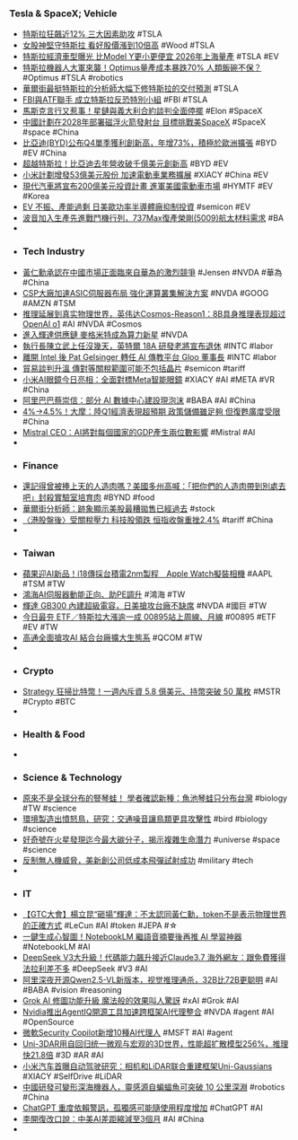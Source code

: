 ### Tesla & SpaceX; Vehicle
- [特斯拉狂飆近12% 三大因素助攻](https://search.app/6Mgam) #TSLA
- [女股神堅守特斯拉 看好股價漲到10倍高](https://search.app/ySN3g) #Wood #TSLA
- [特斯拉經濟車型曝光 比Model Y更小更便宜 2026年上海量產](https://search.app/RFeC9) #TSLA #EV
- [特斯拉機器人大軍來襲！Optimus量產成本暴跌70% 人類飯碗不保？](https://search.app/DpH1i) #Optimus #TSLA #robotics
- [華爾街最挺特斯拉的分析師大幅下修特斯拉的交付預測](https://www.inside.com.tw/article/37953-tesla-tsla-cheerleader-wall-street-slashed-delivery-estimate) #TSLA
- [FBI與ATF聯手 成立特斯拉反恐特別小組](https://search.app/opZnr) #FBI #TSLA
- [馬斯克言行又惹事！星鏈與義大利合約談判全面停擺](https://search.app/PTwBL) #Elon #SpaceX
- [中國計劃在2028年部署磁浮火箭發射台 目標挑戰美SpaceX](https://www.rti.org.tw/news/view/id/2243120) #SpaceX #space #China
- [比亞迪(BYD)公布Q4單季獲利創新高，年增73%，積極於歐洲擴張](https://search.app/Tw8Gc) #BYD #EV #China
- [超越特斯拉！比亞迪去年營收破千億美元創新高](https://money.udn.com/money/story/5603/8630148) #BYD #EV
- [小米計劃增發53億美元股份 加速電動車業務擴展](https://search.app/SFya4) #XIACY #China #EV
- [現代汽車將宣布200億美元投資計畫 進軍美國電動車市場](https://search.app/UvesA) #HYMTF #EV #Korea
- [EV 不振、產能過剩 日美歐功率半導體廠抑制投資](https://search.app/m8Y2N) #semicon #EV
- [波音加入生產先進戰鬥機行列，737Max復產榮剛(5009)航太材料需求](https://search.app/p32yf) #BA
-
- ### Tech Industry
- [黃仁勳承認在中國市場正面臨來自華為的激烈競爭](https://search.app/cfNo8) #Jensen #NVDA #華為 #China
- [CSP大廠加速ASIC伺服器布局 強化運算叢集解決方案](https://search.app/ZvuSh) #NVDA #GOOG #AMZN #TSM
- [推理延展到真实物理世界，英伟达Cosmos-Reason1：8B具身推理表现超过OpenAI ο1](https://www.jiqizhixin.com/articles/2025-03-25-10) #AI #NVDA #Cosmos
- [進入輝達供應鏈 麥格米特成為算力新星](https://search.app/WdMiq) #NVDA
- [執行長陳立武上任沒幾天，英特爾 18A 研發老將宣布退休](https://search.app/vj8Bs) #INTC #labor
- [離開 Intel 後 Pat Gelsinger 轉任 AI 傳教平台 Gloo 董事長](https://search.app/beLW8) #INTC #labor
- [貿易談判升溫 傳對等關稅範圍可能不包括晶片](https://search.app/V3rR8) #semicon #tariff
- [小米AI眼鏡今日亮相：全面對標Meta智能眼鏡](https://search.app/STLzE) #XIACY #AI #META #VR #China
- [阿里巴巴蔡崇信：部分 AI 數據中心建設現泡沫](https://search.app/6xxd5) #BABA #AI #China
- [4%→4.5%！大摩：陸Q1經濟表現超預期 政策儲備雖足夠 但復甦廣度受限](https://search.app/yoMav) #China
- [Mistral CEO：AI將對每個國家的GDP產生兩位數影響](https://www.moneydj.com/kmdj/news/newsviewer.aspx?a=ef033eba-fcd6-44ea-a645-ddfc18242d3f) #Mistral #AI
-
- ### Finance
- [還記得曾被捧上天的人造肉嗎？美國多州高喊：「把你們的人造肉帶到別處去吧」封殺實驗室培育肉](https://search.app/dapr7) #BYND #food
- [華爾街分析師：跡象顯示美股最糟拋售已經過去](https://search.app/z8E2p) #stock
- [〈港股盤後〉受關稅壓力 科技股領跌 恒指收盤重挫2.4%](https://search.app/XjLoU) #tariff #China
-
- ### Taiwan
- [蘋果迎AI新品！i18傳採台積電2nm製程　Apple Watch擬裝相機](https://news.ttv.com.tw/news/11403250022300N) #AAPL #TSM #TW
- [鴻海AI伺服器動能正向、助PE調升](https://search.app/vp6MH) #鴻海 #TW
- [輝達 GB300 內建超級電容，日美搶攻台廠不缺席](https://search.app/b7goa) #NVDA #國巨 #TW
- [今日最夯 ETF／特斯拉大漲逾一成 00895站上周線、月線](https://money.udn.com/money/story/5618/8631084) #00895 #ETF #EV #TW
- [高通全面搶攻AI 結合台廠擴大生態系](https://ec.ltn.com.tw/article/breakingnews/4991189) #QCOM #TW
-
- ### Crypto
- [Strategy 狂掃比特幣！一週內斥資 5.8 億美元、持幣突破 50 萬枚](https://search.app/kPzQr) #MSTR #Crypto #BTC
-
- ### Health & Food
-
- ### Science & Technology
- [原來不是全球分布的豎琴蛙！ 學者確認新種：魚池琴蛙只分布台灣](https://search.app/tm6nA) #biology #TW #science
- [環境製造出憤怒鳥，研究：交通噪音讓鳥類更具攻擊性](https://search.app/y2EzG) #bird #biology #science
- [好奇號在火星發現迄今最大碳分子，揭示複雜生命潛力](https://search.app/KX4GE) #universe #space #science
- [反制無人機威脅，美新創公司低成本飛彈試射成功](https://search.app/fN162) #military #tech
-
- ### IT
- [【GTC大會】楊立昆“砸場”輝達：不太認同黃仁勳，token不是表示物理世界的正確方式](https://search.app/rk8y2) #LeCun #AI #token #JEPA #☆
- [一鍵生成心智圖！NotebookLM 繼語音摘要後再推 AI 學習神器](https://search.app/8Biyw) #NotebookLM #AI
- [DeepSeek V3大升級！代碼能力飆升接近Claude3.7 海外網友：跟免費獲得法拉利差不多](https://search.app/hwLK5) #DeepSeek #V3 #AI
- [阿里深夜开源Qwen2.5-VL新版本，视觉推理通杀，32B比72B更聪明](https://www.jiqizhixin.com/articles/2025-03-25-6) #AI #BABA #vision #reasoning
- [Grok AI 修圖功能升級 魔法般的效果叫人驚訝](https://search.app/HmK4T) #xAI #Grok #AI
- [Nvidia推出AgentIQ開源工具加速跨框架AI代理整合](https://search.app/Jci5y) #NVDA #agent #AI #OpenSource
- [微軟Security Copilot新增10種AI代理人](https://search.app/1BZm7) #MSFT #AI #agent
- [Uni-3DAR用自回归统一微观与宏观的3D世界，性能超扩散模型256%，推理快21.8倍](https://www.jiqizhixin.com/articles/2025-03-25-11) #3D #AR #AI
- [小米汽车首曝自动驾驶研究：相机和LiDAR联合重建框架Uni-Gaussians](https://www.jiqizhixin.com/articles/2025-03-25-2) #XIACY #SelfDrive #LiDAR
- [中國研發可變形深海機器人，靈感源自蝙蝠魚可突破 10 公里深淵](https://search.app/CYWP2) #robotics #China
- [ChatGPT 重度依賴警訊，孤獨感可能隨使用程度增加](https://search.app/ckCHz) #ChatGPT #AI
- [李開復改口說：中美AI差距縮減至3個月](https://ec.ltn.com.tw/article/breakingnews/4991083) #AI #China
-
